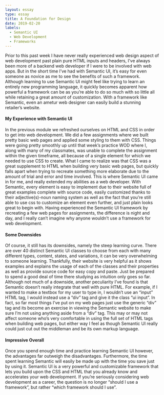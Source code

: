 ```yaml
---
layout: essay
type: essay
title: A Foundation for Design
date: 2019-02-20
labels:
  - Semantic UI
  - Web Development
  - Frameworks
---
```

Prior to this past week I have never really experienced web design aspect of web development past plain pure HTML inputs and headers, I’ve always been more of a backend web developer if I were to be involved with web apps. But in the short time I’ve had with Semantic UI, it’s easy for even someone as novice as me to see the benefits of such a framework. Although learning to use Semantic UI might feel like trying to learn an entirely new programming language, it quickly becomes apparent how powerful a framework can be as you’re able to do so much with so little all while retaining a great amount of customization. With a framework like Semantic, even an ametur web designer can easily build a stunning retailer’s website.
#### My Experience with Semantic UI
In the previous module we refreshed ourselves on HTML and CSS in order to get into web development. We did a few assignments where we built pretty basic web pages and applied some styling to them with CSS. Things were going pretty smoothly up until that week’s practice WOD where I, along with many of my classmates, was unable to complete the assignment within the given timeframe, all because of a single element for which we needed to use CSS to create. What I came to realize was that CSS was a great supplement to HTML when building very basic web pages, but quickly falls apart when trying to recreate something more elaborate due to the amount of trial and error and time involved. This is where Semantic UI came in for me, and really extended my abilities as a web developer. With Semantic, every element is easy to implement due to their website full of great examples complete with source code, easily customized thanks to their adjective(s)-noun naming system as well as the fact that you’re still able to use css to customize an element even further, and just plain looks great to begin with. Having experienced the Semantic UI framework by recreating a few web pages for assignments, the difference is night and day, and I really can’t imagine why anyone wouldn’t use a framework for web development.
#### Some Downsides
Of course, it still has its downsides, namely the steep learning curve. There are over 40 distinct Semantic UI classes to choose from each with many different types, content, states, and variations, it can be very overwhelming to someone learning. Thankfully, their website is very helpful as it shows examples and explains the usage of each of the classes and their properties as well as provide source code for easy copy and paste. Just be prepared to spend a good deal of time there studying as intuition only goes so far. Although not much of a downside, another peculiarity I’ve found is that Semantic doesn’t really integrate that well with pure HTML. For example, if I wanted to make a textbox for my user to type in, I wouldn’t use an “input” HTML tag, I would instead use a “div” tag and give it the class “ui input”. In fact, so far most things I’ve put on my web pages just use the generic “div” tag and its become an exercise in viewing the Semantic website to make sure I’m not using anything aside from a “div” tag. This may or may not affect someone who’s very comfortable in using the full set of HTML tags when building web pages, but either way I feel as though Semantic UI really could just cut out the middleman and be its own markup language.
#### Impressive Overall
Once you spend enough time and practice learning Semantic UI however, the advantages far outweigh the disadvantages. Furthermore, the time spent learning Semantic will easily be made up with the time you save just by using it. Semantic UI is a very powerful and customizable framework that lets you build upon the CSS and HTML that you already know and accelerates your web development. If you’re seriously considering web development as a career, the question is no longer “should I use a framework”, but rather “which framework should I use”.
